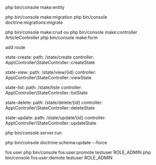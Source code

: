 php bin/console make:entity

php bin/console make:migration
php bin/console doctrine:migrations:migrate



php bin/console make:crud
ou
php bin/console make:controller ArticleController
php bin/console make:form

add route

state-create:
  path: /state/create
  controller: App\Controller\StateController::createState

state-view:
  path: /state/view/{id}
  controller: App\Controller\StateController::viewState

state-list:
  path: /state/liste
  controller: App\Controller\StateController::listState

state-delete:
  path: /state/delete/{id}
  controller: App\Controller\StateController::deleteState

state-update:
  path: /state/update/{id}
  controller: App\Controller\StateController::updateState
  
  
  
  php bin/console server:run
  
  
  
  php bin/console doctrine:schema:update --force

  
  
  
  
  
  
  
  fos user
  php bin/console fos:user:promote testuser ROLE_ADMIN
  php bin/console fos:user:demote testuser ROLE_ADMIN

